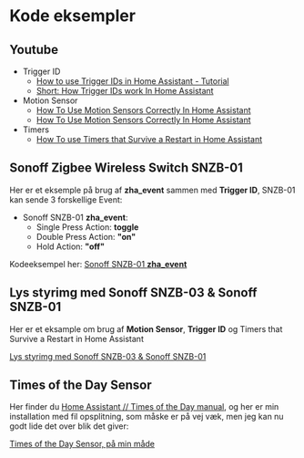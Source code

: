 # Kode eksempler

## Youtube

* Trigger ID
  * [How to use Trigger IDs in Home Assistant - Tutorial](https://www.youtube.com/watch?v=fE_MYcXYwMI "Smart Home Junkie")
  * [Short: How Trigger IDs work In Home Assistant](https://www.youtube.com/watch?v=xq6-WMbqElk "Smart Home Junkie")
* Motion Sensor
  * [How To Use Motion Sensors Correctly In Home Assistant](https://www.youtube.com/watch?v=m_fbo_Co-TU "Smart Home Junkie")
  * [How To Use Motion Sensors Correctly In Home Assistant](https://www.youtube.com/watch?v=m_fbo_Co-TU&list=PLKuGrHcHLKMhNW_atbfztVJAbO_L6Osgy "Smart Home Junkie")
* Timers
  * [How To use Timers that Survive a Restart in Home Assistant](https://www.youtube.com/watch?v=usg8cB8sd8E "Smart Home Junkie")
  
## Sonoff Zigbee Wireless Switch SNZB-01

Her er et eksemple på brug af **zha_event** sammen med **Trigger ID**, SNZB-01 kan sende 3 forskellige Event:

* Sonoff SNZB-01 **zha_event**:
  * Single Press Action: **toggle**
  * Double Press Action: **"on"**
  * Hold Action: **"off"**

Kodeeksempel her: [Sonoff SNZB-01 **zha_event**](./Sonoff_SNZB-01.md)

## Lys styrimg med Sonoff SNZB-03 & Sonoff SNZB-01

Her er et eksample om brug af **Motion Sensor**, **Trigger ID** og Timers that Survive a Restart in Home Assistant  

[Lys styrimg med Sonoff SNZB-03 & Sonoff SNZB-01](./DemoLysStyrimg.md)

## Times of the Day Sensor

Her finder du [Home Assistant // Times of the Day manual](https://www.home-assistant.io/integrations/tod/), og her er min installation med fil opsplitning, som måske er på vej væk, men jeg kan nu godt lide det over blik det giver:

[Times of the Day Sensor, på min måde](./TimeOfDay.md)  
